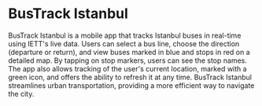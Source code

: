 # BusTrack Istanbul

BusTrack Istanbul is a mobile app that tracks Istanbul buses in real-time using IETT's live data. Users can select a bus line, choose the direction (departure or return), and view buses marked in blue and stops in red on a detailed map. By tapping on stop markers, users can see the stop names. The app also allows tracking of the user's current location, marked with a green icon, and offers the ability to refresh it at any time. BusTrack Istanbul streamlines urban transportation, providing a more efficient way to navigate the city.